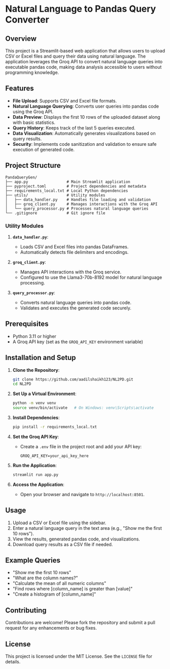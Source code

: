 # Natural Language to Pandas Query Converter

## Overview

This project is a Streamlit-based web application that allows users to upload CSV or Excel files and query their data using natural language. The application leverages the Groq API to convert natural language queries into executable pandas code, making data analysis accessible to users without programming knowledge.

## Features

- **File Upload**: Supports CSV and Excel file formats.
- **Natural Language Querying**: Converts user queries into pandas code using the Groq API.
- **Data Preview**: Displays the first 10 rows of the uploaded dataset along with basic statistics.
- **Query History**: Keeps track of the last 5 queries executed.
- **Data Visualization**: Automatically generates visualizations based on query results.
- **Security**: Implements code sanitization and validation to ensure safe execution of generated code.

## Project Structure

```
PandaQueryGen/
├── app.py                 # Main Streamlit application
├── pyproject.toml         # Project dependencies and metadata
├── requirements_local.txt # Local Python dependencies
├── utils/                 # Utility modules
│   ├── data_handler.py    # Handles file loading and validation
│   ├── groq_client.py     # Manages interactions with the Groq API
│   └── query_processor.py # Processes natural language queries
└── .gitignore             # Git ignore file
```

### Utility Modules

1. **`data_handler.py`**: 
   - Loads CSV and Excel files into pandas DataFrames.
   - Automatically detects file delimiters and encodings.

2. **`groq_client.py`**: 
   - Manages API interactions with the Groq service.
   - Configured to use the Llama3-70b-8192 model for natural language processing.

3. **`query_processor.py`**: 
   - Converts natural language queries into pandas code.
   - Validates and executes the generated code securely.

## Prerequisites

- Python 3.11 or higher
- A Groq API key (set as the `GROQ_API_KEY` environment variable)

## Installation and Setup

1. **Clone the Repository**:
   ```bash
   git clone https://github.com/aadilshaikh123/NL2PD.git
   cd NL2PD
   ```

2. **Set Up a Virtual Environment**:
   ```bash
   python -m venv venv
   source venv/bin/activate   # On Windows: venv\Scripts\activate
   ```

3. **Install Dependencies**:
   ```bash
   pip install -r requirements_local.txt
   ```

4. **Set the Groq API Key**:
   - Create a `.env` file in the project root and add your API key:
     ```
     GROQ_API_KEY=your_api_key_here
     ```

5. **Run the Application**:
   ```bash
   streamlit run app.py
   ```

6. **Access the Application**:
   - Open your browser and navigate to `http://localhost:8501`.

## Usage

1. Upload a CSV or Excel file using the sidebar.
2. Enter a natural language query in the text area (e.g., "Show me the first 10 rows").
3. View the results, generated pandas code, and visualizations.
4. Download query results as a CSV file if needed.

## Example Queries

- "Show me the first 10 rows"
- "What are the column names?"
- "Calculate the mean of all numeric columns"
- "Find rows where [column_name] is greater than [value]"
- "Create a histogram of [column_name]"

## Contributing

Contributions are welcome! Please fork the repository and submit a pull request for any enhancements or bug fixes.

## License

This project is licensed under the MIT License. See the `LICENSE` file for details.